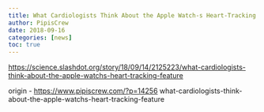 ```yaml
---
title: What Cardiologists Think About the Apple Watch-s Heart-Tracking Feature
author: PipisCrew
date: 2018-09-16
categories: [news]
toc: true
---
```


https://science.slashdot.org/story/18/09/14/2125223/what-cardiologists-think-about-the-apple-watchs-heart-tracking-feature

origin - https://www.pipiscrew.com/?p=14256 what-cardiologists-think-about-the-apple-watchs-heart-tracking-feature